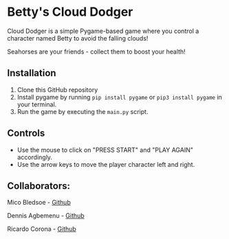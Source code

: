 # Betty's Cloud Dodger

Cloud Dodger is a simple Pygame-based game where you control a character named Betty to avoid the falling clouds! 

Seahorses are your friends - collect them to boost your health! 

## Installation

1. Clone this GitHub repository
2. Install pygame by running `pip install pygame` or `pip3 install pygame` in your terminal.
3. Run the game by executing the `main.py` script.

## Controls

- Use the mouse to click on "PRESS START" and "PLAY AGAIN" accordingly.
- Use the arrow keys to move the player character left and right.

## Collaborators: 

Mico Bledsoe - [Github](https://github.com/MicoBledsoe)

Dennis Agbemenu  - [Github](https://github.com/dagbeme1)

Ricardo Corona - [Github](https://github.com/LW068)
